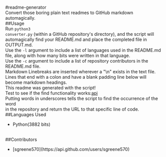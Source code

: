 #readme-generator
<br>
Convert those boring plain text readmes to GitHub markdown automagically.
<br>
##Usage
<br>
Run <code>python3 converter.py</code> (within a GitHub repository's directory),
and the script will automagically find your README.md and place the completed
file in OUTPUT.md.
<br>
Use the <code>-l</code> argument to include a list of languages used in the
README.md file, along with how many bits were written in that language.
<br>
Use the <code>-c</code> argument to include a list of repository contributors
in the README.md file.
<br>
Markdown Linebreaks are inserted wherever a "\n" exists in the text file.
<br>
Lines that end with a colon and have a blank padding line below will become markdown headings.
<br>
This readme was generated with the script!
<br>
Test to see if the find functionality works:<a href=https://github.com/sgreene570/readme-generator/blob/master/converter.py#L25>api</a>
<br>
Putting words in underscores tells the script to find the occurrence of the word
<br>
in the repository and return the URL to that specific line of code.
<br>
##Languages Used
<br>
<ul>
<li>Python(3882 bits)</li>
</ul>
<br>
##Contributors
<br>
<ul>
<li>[sgreene570](https://api.github.com/users/sgreene570)</li>
</ul>
